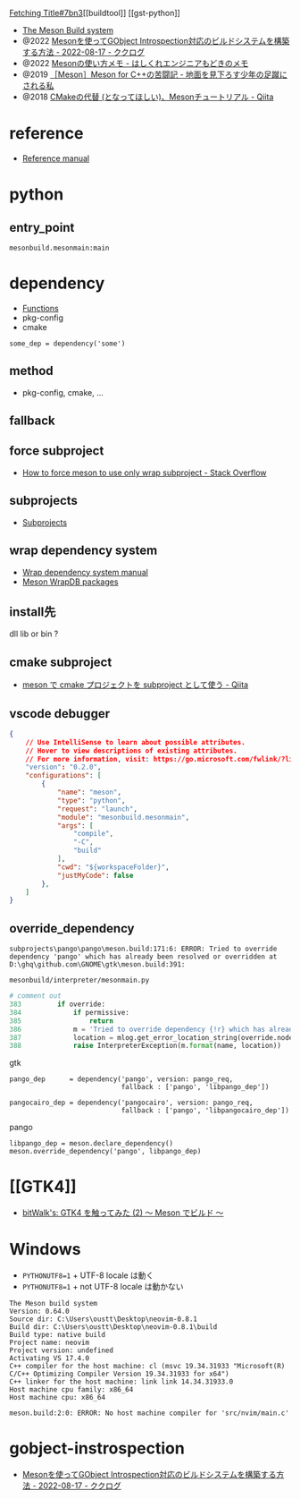 [Fetching Title#7bn3](https://gitlab.freedesktop.org/xrdesktop/xrdesktop)[[buildtool]]
[[gst-python]]

- [The Meson Build system](https://mesonbuild.com/)
- @2022 [Mesonを使ってGObject Introspection対応のビルドシステムを構築する方法 - 2022-08-17 - ククログ](https://www.clear-code.com/blog/2022/8/17/meson-and-gobject-introspection.html)
- @2022 [Mesonの使い方メモ - はしくれエンジニアもどきのメモ](https://cartman0.hatenablog.com/entry/2022/03/24/Meson%E3%81%AE%E4%BD%BF%E3%81%84%E6%96%B9%E3%83%A1%E3%83%A2)
- @2019 [［Meson］Meson for C++の苦闘記 - 地面を見下ろす少年の足蹴にされる私](https://onihusube.hatenablog.com/entry/2019/09/20/023511)
- @2018 [CMakeの代替 (となってほしい)、Mesonチュートリアル - Qiita](https://qiita.com/turenar/items/c727834fbf701beb47ef)

# reference
- [Reference manual](https://mesonbuild.com/Reference-manual.html)

# python
## entry_point

`mesonbuild.mesonmain:main`

# dependency
- [Functions](https://mesonbuild.com/Reference-manual_functions.html#dependency)
- pkg-config
- cmake

```meson
some_dep = dependency('some')
```

## method
- pkg-config, cmake, ...

## fallback

## force subproject
- [How to force meson to use only wrap subproject - Stack Overflow](https://stackoverflow.com/questions/73053163/how-to-force-meson-to-use-only-wrap-subproject)

## subprojects
- [Subprojects](https://mesonbuild.com/Subprojects.html)

## wrap dependency system
- [Wrap dependency system manual](https://mesonbuild.com/Wrap-dependency-system-manual.html)
- [Meson WrapDB packages](https://mesonbuild.com/Wrapdb-projects.html)

## install先
dll lib or bin ?

## cmake subproject
- [meson で cmake プロジェクトを subproject として使う - Qiita](https://qiita.com/syoyo/items/ad965b5127188c356074)

## vscode debugger
```json
{
    // Use IntelliSense to learn about possible attributes.
    // Hover to view descriptions of existing attributes.
    // For more information, visit: https://go.microsoft.com/fwlink/?linkid=830387
    "version": "0.2.0",
    "configurations": [
        {
            "name": "meson",
            "type": "python",
            "request": "launch",
            "module": "mesonbuild.mesonmain",
            "args": [
                "compile",
                "-C",
                "build"
            ],
            "cwd": "${workspaceFolder}",
            "justMyCode": false
        },
    ]
}
```

## override_dependency

```
subprojects\pango\pango\meson.build:171:6: ERROR: Tried to override dependency 'pango' which has already been resolved or overridden at D:\ghq\github.com\GNOME\gtk\meson.build:391:
```

`mesonbuild/interpreter/mesonmain.py`
```python
# comment out
383         if override:
384             if permissive:
385                 return
386             m = 'Tried to override dependency {!r} which has already been resolved or overridden at {}'
387             location = mlog.get_error_location_string(override.node.filename, override.node.lineno)
388             raise InterpreterException(m.format(name, location))
```
gtk
```
pango_dep      = dependency('pango', version: pango_req,
                            fallback : ['pango', 'libpango_dep'])

pangocairo_dep = dependency('pangocairo', version: pango_req,
                            fallback : ['pango', 'libpangocairo_dep'])				
```

pango
```meson
libpango_dep = meson.declare_dependency()
meson.override_dependency('pango', libpango_dep)
```

# [[GTK4]]
- [bitWalk's: GTK4 を触ってみた (2) ～ Meson でビルド ～](https://bitwalk.blogspot.com/2020/12/gtk4-2-meson.html)

# Windows

- `PYTHONUTF8=1`  + UTF-8 locale は動く
- `PYTHONUTF8=1`  + not UTF-8 locale は動かない

```
The Meson build system
Version: 0.64.0
Source dir: C:\Users\oustt\Desktop\neovim-0.8.1
Build dir: C:\Users\oustt\Desktop\neovim-0.8.1\build
Build type: native build
Project name: neovim
Project version: undefined
Activating VS 17.4.0
C++ compiler for the host machine: cl (msvc 19.34.31933 "Microsoft(R) C/C++ Optimizing Compiler Version 19.34.31933 for x64")
C++ linker for the host machine: link link 14.34.31933.0
Host machine cpu family: x86_64
Host machine cpu: x86_64

meson.build:2:0: ERROR: No host machine compiler for 'src/nvim/main.c'
```

# gobject-instrospection
- [Mesonを使ってGObject Introspection対応のビルドシステムを構築する方法 - 2022-08-17 - ククログ](https://www.clear-code.com/blog/2022/8/17/meson-and-gobject-introspection.html)
